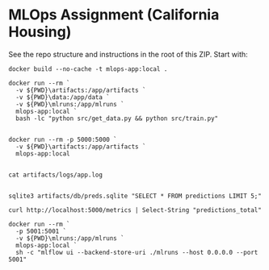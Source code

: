 # MLOps Assignment (California Housing)
See the repo structure and instructions in the root of this ZIP. Start with:
```
docker build --no-cache -t mlops-app:local .

docker run --rm `
  -v ${PWD}\artifacts:/app/artifacts `
  -v ${PWD}\data:/app/data `
  -v ${PWD}\mlruns:/app/mlruns `
  mlops-app:local `
  bash -lc "python src/get_data.py && python src/train.py"


docker run --rm -p 5000:5000 `
  -v ${PWD}\artifacts:/app/artifacts `
  mlops-app:local


cat artifacts/logs/app.log


sqlite3 artifacts/db/preds.sqlite "SELECT * FROM predictions LIMIT 5;"

curl http://localhost:5000/metrics | Select-String "predictions_total"

docker run --rm `
  -p 5001:5001 `
  -v ${PWD}\mlruns:/app/mlruns `
  mlops-app:local `
  sh -c "mlflow ui --backend-store-uri ./mlruns --host 0.0.0.0 --port 5001"



```
